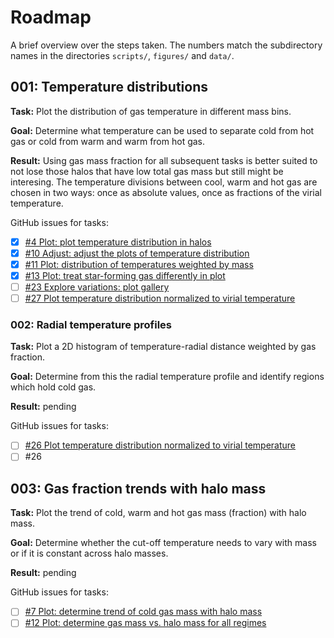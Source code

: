 # Roadmap

A brief overview over the steps taken. The numbers match the subdirectory names in the directories `scripts/`, `figures/` and `data/`. 

## 001: Temperature distributions

**Task:** Plot the distribution of gas temperature in different mass bins.

**Goal:** Determine what temperature can be used to separate cold from hot gas or cold from warm and warm from hot gas.

**Result:** Using gas mass fraction for all subsequent tasks is better suited to not lose those halos that have low total gas mass but still might be interesing. The temperature divisions between cool, warm and hot gas are chosen in two ways: once as absolute values, once as fractions of the virial temperature.

GitHub issues for tasks:

- [x] [#4 Plot: plot temperature distribution in halos](https://github.com/MilanStaffehl/thesisProject/issues/4)
- [x] [#10 Adjust: adjust the plots of temperature distribution](https://github.com/MilanStaffehl/thesisProject/issues/10)
- [x] [#11 Plot: distribution of temperatures weighted by mass](https://github.com/MilanStaffehl/thesisProject/issues/11)
- [x] [#13 Plot: treat star-forming gas differently in plot](https://github.com/MilanStaffehl/thesisProject/issues/13)
- [ ] [#23 Explore variations: plot gallery](https://github.com/MilanStaffehl/thesisProject/issues/23)
- [ ] [#27 Plot temperature distribution normalized to virial temperature](https://github.com/MilanStaffehl/thesisProject/issues/27)
 
### 002: Radial temperature profiles

**Task:** Plot a 2D histogram of temperature-radial distance weighted by gas fraction.

**Goal:** Determine from this the radial temperature profile and identify regions which hold cold gas.

**Result:** pending

GitHub issues for tasks:

- [ ] [#26 Plot temperature distribution normalized to virial temperature](https://github.com/MilanStaffehl/thesisProject/issues/26)
- [ ] #26

## 003: Gas fraction trends with halo mass

**Task:** Plot the trend of cold, warm and hot gas mass (fraction) with halo mass.

**Goal:** Determine whether the cut-off temperature needs to vary with mass or if it is constant across halo masses.

**Result:** pending

GitHub issues for tasks:

- [ ] [#7 Plot: determine trend of cold gas mass with halo mass](https://github.com/MilanStaffehl/thesisProject/issues/7)
- [ ] [#12 Plot: determine gas mass vs. halo mass for all regimes](https://github.com/MilanStaffehl/thesisProject/issues/12)